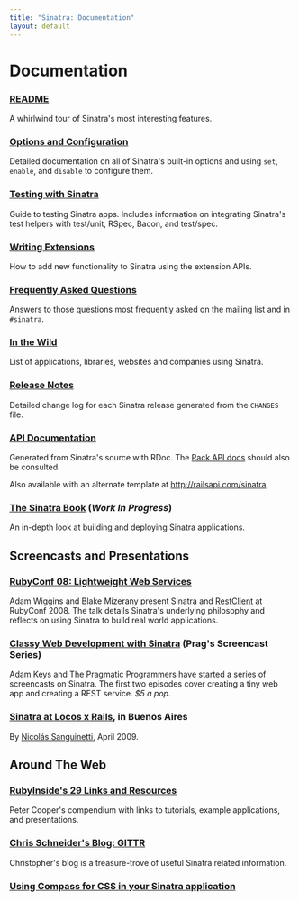 ```yaml
---
title: "Sinatra: Documentation"
layout: default
---
```


Documentation
=============

### [README](intro.html)

A whirlwind tour of Sinatra's most interesting features.

### [Options and Configuration](configuration.html)

Detailed documentation on all of Sinatra's built-in options and using `set`,
`enable`, and `disable` to configure them.

### [Testing with Sinatra](testing.html)

Guide to testing Sinatra apps. Includes information on integrating Sinatra's
test helpers with test/unit, RSpec, Bacon, and test/spec.

### [Writing Extensions](extensions.html)

How to add new functionality to Sinatra using the extension APIs.

### [Frequently Asked Questions](faq.html)

Answers to those questions most frequently asked on the mailing list and
in `#sinatra`.

### [In the Wild](/wild.html)

List of applications, libraries, websites and companies using Sinatra.

### [Release Notes](changes.html)

Detailed change log for each Sinatra release generated from the `CHANGES`
file.

### [API Documentation](/api/index.html)

Generated from Sinatra's source with RDoc. The
[Rack API docs](http://rack.rubyforge.org/doc/) should also be consulted.

Also available with an alternate template at <http://railsapi.com/sinatra>.

### [The Sinatra Book](book.html) (_Work In Progress_)

An in-depth look at building and deploying Sinatra applications.


<!--

### [Routes](book.html#routes) and [Filters](book.html#filters)

Using `get`, `put`, `post`, `delete` to define routes and `before`
to inspect/modify the request before routing is performed.

### [Helpers](book.html#helpers) and [Views](book.html#views)

Extracting commonly used logic into helper methods and managing
view code in external templates.

### [Configuration](book.html#configuration)

Using `configure` blocks, settings options, and using Rack
middleware.

### [Error Handling](book.html#error_handling)

How to create custom error pages or perform actions when certain
exceptions occur within your application.

### [Deployment](book.html#deployment)

How to deploy under Thin, Passenger, etc. using a Rackup file.

-->

Screencasts and Presentations
-----------------------------

### [RubyConf 08: Lightweight Web Services](http://rubyconf2008.confreaks.com/lightweight-web-services.html)

Adam Wiggins and Blake Mizerany present Sinatra and
[RestClient](http://github.com/adamwiggins/rest-client/tree/master)
at RubyConf 2008. The talk details Sinatra's underlying philosophy and
reflects on using Sinatra to build real world applications.

### [Classy Web Development with Sinatra](http://www.pragprog.com/screencasts/v-aksinatra/classy-web-development-with-sinatra) (Prag's Screencast Series)

Adam Keys and The Pragmatic Programmers have started a series of screencasts
on Sinatra. The first two episodes cover creating a tiny web app and creating
a REST service. <em>$5 a pop.</em>

### [Sinatra at Locos x Rails](http://www.slideshare.net/godfoca/sinatra-1282891), in Buenos Aires

By [Nicolás Sanguinetti](http://github.com/foca), April 2009.

Around The Web
--------------

### [RubyInside's 29 Links and Resources](http://www.rubyinside.com/sinatra-29-links-and-resources-for-a-quicker-easier-way-to-build-webapps-1371.html)

Peter Cooper's compendium with links to tutorials, example
applications, and presentations.

### [Chris Schneider's Blog: GITTR](http://www.gittr.com/)

Christopher's blog is a treasure-trove of useful Sinatra related
information.

### [Using Compass for CSS in your Sinatra application](http://log.openmonkey.com/post/73462983/using-compass-for-css-in-your-sinatra-application)

